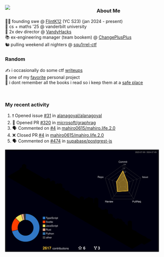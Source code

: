 <!-- 
Hey what are you doing here? 
I admire your curiosity tho
Shoot me an email (zinean00 at gmail dot com)
Let's connect! 
-->

<p float="left">
  <img src='https://imgur.com/nGM66Ev.png' width='300' align="left">
  <p>
    
  <h3>About Me</h3>
  👨‍💻 founding swe @ <a href="https://www.flintk12.com">FlintK12</a> (YC S23) (jan 2024 - present) <br>
  🏫 cs + maths '25 @ vanderbilt university <br>
  🌊 2x dev director @ <a href="https://github.com/vandyhacks">VandyHacks</a> <br>
  📚 ex-engineering manager (team bookem) @ <a href="https://github.com/changeplusplusvandy">ChangePlusPlus<a> <br>
  🐿 pulling weekend all nighters @ <a href="https://github.com/squ1rrel-ctf">squ1rrel-ctf</a> <br>
  
  <h3>Random</h3>
  ✍️ i occasionally do some ctf <a href="https://squ1rrel.dev/author/zineanteoh">writeups</a> <br>
  📱 one of my <a href="https://github.com/zineanteoh/vinkybox-app">favorite</a> personal project<br>
  📖 i dont remember all the books i read so i keep them at a <a href="https://www.goodreads.com/user/show/80901669-zi">safe place</a>
  </p>
  
</p>

<br>
<!-- <i>generated by <a href="https://labs.openai.com/s/0hW1r6PFYo3Zh0a7UoxK2AMp" target="_blank">dall-e 2</a></i> -->

<h3>My recent activity</h3>

<!--START_SECTION:activity-->
1. ❗ Opened issue [#31](https://github.com/alanagoyal/alanagoyal/issues/31) in [alanagoyal/alanagoyal](https://github.com/alanagoyal/alanagoyal)
2. 💪 Opened PR [#320](https://github.com/microsoft/graphrag/pull/320) in [microsoft/graphrag](https://github.com/microsoft/graphrag)
3. 🗣 Commented on [#4](https://github.com/mahiro0615/mahiro.life.2.0/pull/4#issuecomment-2177617986) in [mahiro0615/mahiro.life.2.0](https://github.com/mahiro0615/mahiro.life.2.0)
4. ❌ Closed PR [#4](https://github.com/mahiro0615/mahiro.life.2.0/pull/4) in [mahiro0615/mahiro.life.2.0](https://github.com/mahiro0615/mahiro.life.2.0)
5. 🗣 Commented on [#474](https://github.com/supabase/postgrest-js/issues/474#issuecomment-2146172372) in [supabase/postgrest-js](https://github.com/supabase/postgrest-js)
<!--END_SECTION:activity-->

![](./profile-3d-contrib/profile-night-rainbow.svg)
